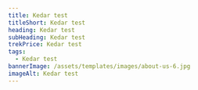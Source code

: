 ```yaml
---
title: Kedar test
titleShort: Kedar test
heading: Kedar test
subHeading: Kedar test
trekPrice: Kedar test
tags:
  - Kedar test
bannerImage: /assets/templates/images/about-us-6.jpg
imageAlt: Kedar test
---
```

